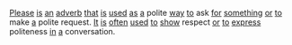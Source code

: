 [Please](./please.md) [is](./is.md) [an](./an.md) [adverb](./adverb.md) [that](./that.md) [is](./is.md) [used](./used.md) [as](./as.md) [a](./a.md) polite [way](./way.md) [to](./to.md) ask [for](./for.md) [something](./something.md) [or](./or.md) [to](./to.md) make [a](./a.md) polite request. [It](./it.md) [is](./is.md) [often](./often.md) [used](./used.md) [to](./to.md) [show](./show.md) respect [or](./or.md) [to](./to.md) [express](./express.md) politeness [in](./in.md) [a](./a.md) conversation.